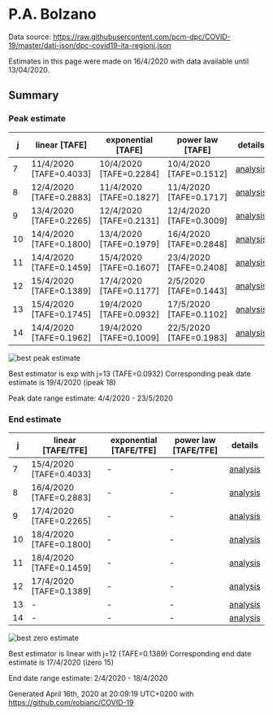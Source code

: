 # P.A. Bolzano


Data source: https://raw.githubusercontent.com/pcm-dpc/COVID-19/master/dati-json/dpc-covid19-ita-regioni.json

Estimates in this page were made on 16/4/2020 with data available until 13/04/2020.


## Summary 

### Peak estimate 
|j|linear [TAFE]|exponential [TAFE]|power law [TAFE]|details|
|---|----|-----------|---------|-------|
|7|11/4/2020 [TAFE=0.4033]|10/4/2020 [TAFE=0.2284]|10/4/2020 [TAFE=0.1512]|[analysis](COVID-19_p.a._bolzano_j7_2020-04-13.md)|
|8|12/4/2020 [TAFE=0.2883]|11/4/2020 [TAFE=0.1827]|11/4/2020 [TAFE=0.1717]|[analysis](COVID-19_p.a._bolzano_j8_2020-04-13.md)|
|9|13/4/2020 [TAFE=0.2265]|12/4/2020 [TAFE=0.2131]|12/4/2020 [TAFE=0.3009]|[analysis](COVID-19_p.a._bolzano_j9_2020-04-13.md)|
|10|14/4/2020 [TAFE=0.1800]|13/4/2020 [TAFE=0.1979]|16/4/2020 [TAFE=0.2848]|[analysis](COVID-19_p.a._bolzano_j10_2020-04-13.md)|
|11|14/4/2020 [TAFE=0.1459]|15/4/2020 [TAFE=0.1607]|23/4/2020 [TAFE=0.2408]|[analysis](COVID-19_p.a._bolzano_j11_2020-04-13.md)|
|12|15/4/2020 [TAFE=0.1389]|17/4/2020 [TAFE=0.1177]|2/5/2020 [TAFE=0.1443]|[analysis](COVID-19_p.a._bolzano_j12_2020-04-13.md)|
|13|15/4/2020 [TAFE=0.1745]|19/4/2020 [TAFE=0.0932]|17/5/2020 [TAFE=0.1102]|[analysis](COVID-19_p.a._bolzano_j13_2020-04-13.md)|
|14|14/4/2020 [TAFE=0.1962]|19/4/2020 [TAFE=0.1009]|22/5/2020 [TAFE=0.1983]|[analysis](COVID-19_p.a._bolzano_j14_2020-04-13.md)|

![best peak estimate](COVID-19_p.a._bolzano_j13_2020-04-13.png)

Best estimator is exp with j=13 (TAFE=0.0932)
Corresponding peak date estimate is 19/4/2020 (ipeak 18)


Peak date range estimate: 4/4/2020 - 23/5/2020

### End estimate 
|j|linear [TAFE/TFE]|exponential [TAFE/TFE]|power law [TAFE/TFE]|details|
|---|----|-----------|---------|-------|
|7|15/4/2020 [TAFE=0.4033]|-|-|[analysis](COVID-19_p.a._bolzano_j7_2020-04-13.md)|
|8|16/4/2020 [TAFE=0.2883]|-|-|[analysis](COVID-19_p.a._bolzano_j8_2020-04-13.md)|
|9|17/4/2020 [TAFE=0.2265]|-|-|[analysis](COVID-19_p.a._bolzano_j9_2020-04-13.md)|
|10|18/4/2020 [TAFE=0.1800]|-|-|[analysis](COVID-19_p.a._bolzano_j10_2020-04-13.md)|
|11|18/4/2020 [TAFE=0.1459]|-|-|[analysis](COVID-19_p.a._bolzano_j11_2020-04-13.md)|
|12|17/4/2020 [TAFE=0.1389]|-|-|[analysis](COVID-19_p.a._bolzano_j12_2020-04-13.md)|
|13|-|-|-|[analysis](COVID-19_p.a._bolzano_j13_2020-04-13.md)|
|14|-|-|-|[analysis](COVID-19_p.a._bolzano_j14_2020-04-13.md)|

![best zero estimate](COVID-19_p.a._bolzano_j12_2020-04-13.png)

Best estimator is linear with j=12 (TAFE=0.1389)
Corresponding end date estimate is 17/4/2020 (izero 15)


End date range estimate: 2/4/2020 - 18/4/2020

Generated April 16th, 2020 at 20:09:19 UTC+0200 with https://github.com/robianc/COVID-19
